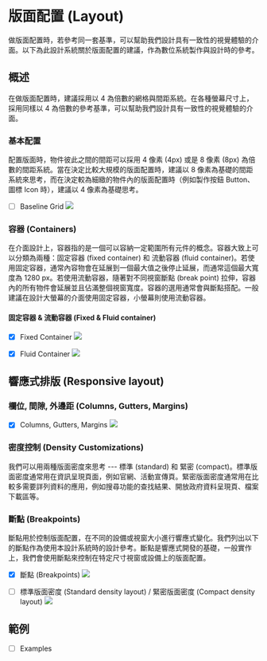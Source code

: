 # 版面配置 (Layout)

做版面配置時，若參考同一套基準，可以幫助我們設計具有一致性的視覺體驗的介面。以下為此設計系統關於版面配置的建議，作為數位系統製作與設計時的參考。

## 概述 

在做版面配置時，建議採用以 4 為倍數的網格與間距系統。在各種螢幕尺寸上，採用同樣以 4 為倍數的參考基準，可以幫助我們設計具有一致性的視覺體驗的介面。

### 基本配置

配置版面時，物件彼此之間的間距可以採用 4 像素 (4px) 或是 8 像素 (8px) 為倍數的間距系統。當在決定比較大規模的版面配置時，建議以 8 像素為基礎的間距系統來思考，而在決定較為細緻的物件內的版面配置時（例如製作按鈕 Button、圖標 Icon 時），建議以 4 像素為基礎思考。

- [ ] Baseline Grid
![](https://i.imgur.com/OaxufcA.png)


### 容器 (Containers)
在介面設計上，容器指的是一個可以容納一定範圍所有元件的概念。容器大致上可以分類為兩種：固定容器 (fixed container) 和 流動容器 (fluid container)。若使用固定容器，通常內容物會在延展到一個最大值之後停止延展，而通常這個最大寬度為 1280 px。若使用流動容器，隨著對不同視窗斷點 (break point) 拉伸，容器內的所有物件會延展並且佔滿整個視窗寬度。容器的選用通常會與斷點搭配。一般建議在設計大螢幕的介面使用固定容器，小螢幕則使用流動容器。

#### 固定容器 & 流動容器 (Fixed & Fluid container)
- [x] Fixed Container
![](https://i.imgur.com/pIUHJed.png)

- [x] Fluid Container
![](https://i.imgur.com/3zLdXcQ.png)


## 響應式排版 (Responsive layout)

### 欄位, 間隙, 外邊距 (Columns, Gutters, Margins)
- [x] Columns, Gutters, Margins
![](https://i.imgur.com/Nmw6xCr.png)


### 密度控制 (Density Customizations)
我們可以用兩種版面密度來思考 --- 標準 (standard) 和 緊密 (compact)。標準版面密度通常用在資訊呈現頁面，例如官網、活動宣傳頁。緊密版面密度通常用在比較多需要詳列資料的應用，例如搜尋功能的查找結果、開放政府資料呈現頁、檔案下載區等。

### 斷點 (Breakpoints)
斷點用於控制版面配置，在不同的設備或視窗大小進行響應式變化。我們列出以下的斷點作為使用本設計系統時的設計參考。斷點是響應式開發的基礎，一般實作上，我們會使用斷點來控制在特定尺寸視窗或設備上的版面配置。

- [x] 斷點 (Breakpoints)
![](https://i.imgur.com/bzele3T.png)

- [ ] 標準版面密度 (Standard density layout) / 緊密版面密度 (Compact density layout)
![](https://i.imgur.com/JWYrjOM.png)

## 範例
- [ ] Examples






